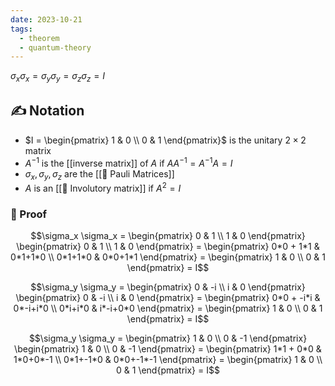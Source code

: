 ```yaml
---
date: 2023-10-21
tags:
  - theorem
  - quantum-theory
---
```

$\sigma_x \sigma_x = \sigma_y \sigma_y = \sigma_z \sigma_z = I$ 

## ✍️  Notation
- $I = \begin{pmatrix} 1 & 0 \\ 0 & 1 \end{pmatrix}$ is the unitary $2 \times 2$ matrix
- $A^{-1}$ is the [[inverse matrix]] of $A$ if $AA^{-1} = A^{-1}A = I$ 
- $\sigma_x, \sigma_y, \sigma_z$ are the [[📘 Pauli Matrices]]
- $A$ is an [[📘 Involutory matrix]] if $A^2=I$

### 🧠 Proof
$$\sigma_x \sigma_x = \begin{pmatrix} 0 & 1 \\ 1 & 0 \end{pmatrix} \begin{pmatrix} 0 & 1 \\ 1 & 0 \end{pmatrix} = \begin{pmatrix} 0*0 + 1*1 & 0*1+1*0 \\ 0*1+1*0 & 0*0+1*1 \end{pmatrix} = \begin{pmatrix} 1 & 0 \\ 0 & 1 \end{pmatrix} = I$$

$$\sigma_y \sigma_y = \begin{pmatrix} 0 & -i \\ i & 0 \end{pmatrix} \begin{pmatrix} 0 & -i \\ i & 0 \end{pmatrix} = \begin{pmatrix} 0*0 + -i*i & 0*-i+i*0 \\ 0*i+i*0 & i*-i+0*0 \end{pmatrix} = \begin{pmatrix} 1 & 0 \\ 0 & 1 \end{pmatrix} = I$$

$$\sigma_y \sigma_y = \begin{pmatrix} 1 & 0 \\ 0 & -1 \end{pmatrix} \begin{pmatrix} 1 & 0 \\ 0 & -1 \end{pmatrix} = \begin{pmatrix} 1*1 + 0*0 & 1*0+0*-1 \\ 0*1+-1*0 & 0*0+-1*-1 \end{pmatrix} = \begin{pmatrix} 1 & 0 \\ 0 & 1 \end{pmatrix} = I$$
